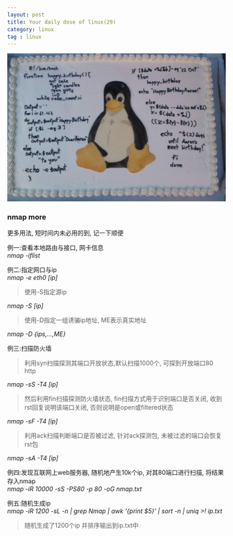 ```yaml
---
layout: post
title: Your daily dose of linux(29)
category: linux
tag : linux
---
```

<img src="/img/in-post/linux.jpg">

### nmap more  

更多用法, 短时间内未必用的到, 记一下顺便  

例一:查看本地路由与接口, 网卡信息  
*nmap -iflist*  

例二:指定网口与ip  
*nmap -e eth0 [ip]*  
>使用-S指定源ip  

*nmap -S [ip]*  
>使用-D指定一组诱骗ip地址, ME表示真实地址  

*nmap -D {ips,...,ME}*  

例三:扫描防火墙  
>利用syn扫描探测其端口开放状态,默认扫描1000个, 可探到开放端口80 http  

*nmap -sS -T4 [ip]*  
>然后利用fin扫描探测防火墙状态, fin扫描方式用于识别端口是否关闭, 收到rst回复说明该端口关闭, 否则说明是open或filtered状态  

*nmap -sF -T4 [ip]*  
>利用ack扫描判断端口是否被过滤, 针对ack探测包, 未被过滤的端口会恢复rst包  

*nmap -sA -T4 [ip]*  

例四:发现互联网上web服务器, 随机地产生10k个ip, 对其80端口进行扫描, 将结果存入nmap    
*nmap -iR 10000 -sS -PS80 -p 80 -oG nmap.txt*  

例五:随机生成ip  
*nmap -iR 1200 -sL -n | grep Nmap | awk '{print $5}' | sort -n | uniq >! ip.txt*  
>随机生成了1200个ip 并排序输出到ip.txt中  





  


 